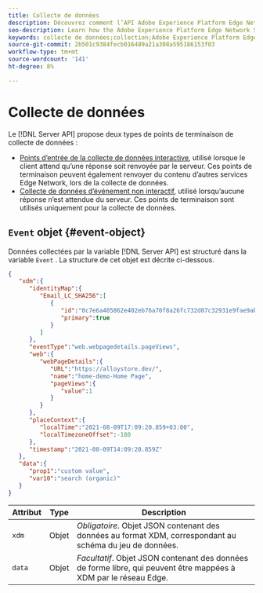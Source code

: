 ```yaml
---
title: Collecte de données
description: Découvrez comment l’API Adobe Experience Platform Edge Network Server structure les données collectées
seo-description: Learn how the Adobe Experience Platform Edge Network Server API structures the collected data
keywords: collecte de données;collection;Adobe Experience Platform Edge Network;api;structure
source-git-commit: 2b501c9384fecb016489a21a308a595186153f03
workflow-type: tm+mt
source-wordcount: '141'
ht-degree: 8%

---
```



# Collecte de données

Le [!DNL Server API] propose deux types de points de terminaison de collecte de données :

* [Points d’entrée de la collecte de données interactive](interactive-data-collection.md), utilisé lorsque le client attend qu’une réponse soit renvoyée par le serveur. Ces points de terminaison peuvent également renvoyer du contenu d’autres services Edge Network, lors de la collecte de données.
* [Collecte de données d’événement non interactif](non-interactive-data-collection.md), utilisé lorsqu’aucune réponse n’est attendue du serveur. Ces points de terminaison sont utilisés uniquement pour la collecte de données.

## `Event` objet {#event-object}

Données collectées par la variable [!DNL Server API] est structuré dans la variable `Event` . La structure de cet objet est décrite ci-dessous.

```json
{
   "xdm":{
      "identityMap":{
         "Email_LC_SHA256":[
            {
               "id":"0c7e6a405862e402eb76a70f8a26fc732d07c32931e9fae9ab1582911d2e8a3b",
               "primary":true
            }
         ]
      },
      "eventType":"web.webpagedetails.pageViews",
      "web":{
         "webPageDetails":{
            "URL":"https://alloystore.dev/",
            "name":"home-demo-Home Page",
            "pageViews":{
               "value":1
            }
         }
      },
      "placeContext":{
         "localTime":"2021-08-09T17:09:20.859+03:00",
         "localTimezoneOffset":-180
      },
      "timestamp":"2021-08-09T14:09:20.859Z"
   },
   "data":{
      "prop1":"custom value",
      "var10":"search (organic)"
   }
}
```

| Attribut | Type | Description |
| --- | --- | --- |
| `xdm` | Objet | *Obligatoire*. Objet JSON contenant des données au format XDM, correspondant au schéma du jeu de données. |
| `data` | Objet | *Facultatif*. Objet JSON contenant des données de forme libre, qui peuvent être mappées à XDM par le réseau Edge. |

